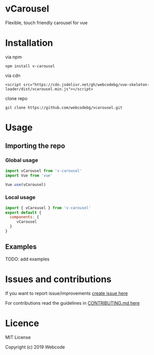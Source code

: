 # vCarousel
Flexible, touch friendly carousel for vue

# Installation

via npm

`npm install v-carousel`

via cdn

`<script src="https://cdn.jsdelivr.net/gh/webcodebg/vue-skeleton-loader/dist/vcarousel.min.js"></script>`

clone repo

`git clone https://github.com/webcodebg/vcarousel.git`

# Usage
## Importing the repo
### Global usage
```javascript
import vCarousel from 'v-carousel'
import Vue from 'vue'

Vue.use(vCarousel)
```
### Local usage
```javascript
import { vCarousel } from 'v-carousel'
export default {
  components: {
     vCarousel
  }
}
```
## Examples
TODO: add examples

# Issues and contributions
If you want to report issue/improvements [create issue here](https://github.com/webcodebg/vcarousel/issues)

For contributions read the guidelines in [CONTRIBUTING.md here](https://github.com/webcodebg/vcarousel/blob/master/CONTRIBUTING.md)

# Licence
MIT License

Copyright (c) 2019 Webcode
